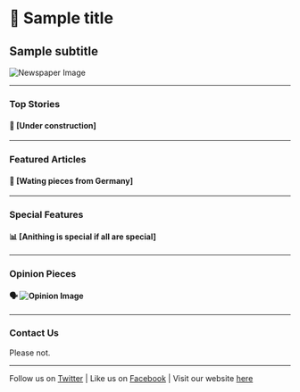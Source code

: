 # 📰 Sample title

## Sample subtitle

![Newspaper Image](https://media1.tenor.com/m/hnPP-CdNmuoAAAAC/george-costanza-busy.gif)

---

### Top Stories

#### 🚀 [Under construction]

---

### Featured Articles

#### 🎨 [Wating pieces from Germany]
---

### Special Features

#### 📊 [Anithing is special if all are special]
---

### Opinion Pieces

#### 🗣️ ![Opinion Image](https://ficheracos.publico.es/images/thumbnails/89841.70681.jpg)
---

### Contact Us

Please not.

---

Follow us on [Twitter](https://twitter.com/TheTechTribune) | Like us on [Facebook](https://www.facebook.com/TheTechTribune) | Visit our website [here](https://www.techtribune.com)

<!--
**zStrikke/zstrikke** is a ✨ _special_ ✨ repository because its `README.md` (this file) appears on your GitHub profile.

Here are some ideas to get you started:

- 🔭 I’m currently working on ...
- 🌱 I’m currently learning ...
- 👯 I’m looking to collaborate on ...
- 🤔 I’m looking for help with ...
- 💬 Ask me about ...
- 📫 How to reach me: ...
- 😄 Pronouns: ...
- ⚡ Fun fact: ...
-->
